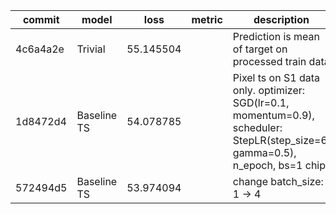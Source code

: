 | commit   | model       | loss      | metric | description                                                                                                                   |
|----------|-------------|-----------|--------|-------------------------------------------------------------------------------------------------------------------------------|
| 4c6a4a2e | Trivial     | 55.145504 |        | Prediction is mean of target on processed train data                                                                          |
| 1d8472d4 | Baseline TS | 54.078785 |        | Pixel ts on S1 data only. optimizer: SGD(lr=0.1, momentum=0.9), scheduler: StepLR(step_size=6, gamma=0.5), n_epoch, bs=1 chip |
| 572494d5 | Baseline TS | 53.974094 |        | change batch_size: 1 -> 4                                                                                                     |
